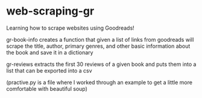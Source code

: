 # web-scraping-gr

Learning how to scrape websites using Goodreads!

gr-book-info creates a function that given a list of links from goodreads will scrape the title, author, primary genres, and other basic information about the book and save it in a dictionary

gr-reviews extracts the first 30 reviews of a given book and puts them into a list that can be exported into a csv

(practive.py is a file where I worked through an example to get a little more comfortable with beautiful soup)
